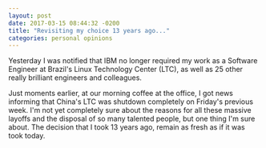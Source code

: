 ```yaml
---
layout: post
date: 2017-03-15 08:44:32 -0200
title: "Revisiting my choice 13 years ago..."
categories: personal opinions
---
```

Yesterday I was notified that IBM no longer required my work as a Software Engineer at Brazil's Linux Technology Center (LTC), as well as 25 other really brilliant engineers and colleagues.<!--more-->

Just moments earlier, at our morning coffee at the office, I got news informing that China's LTC was shutdown completely on Friday's previous week. I'm not yet completely sure about the reasons for all these massive layoffs and the disposal of so many talented people, but one thing I'm sure about. The decision that I took 13 years ago, remain as fresh as if it was took today.
